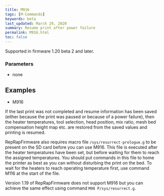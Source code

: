 ```yaml
---
title: M916
tags: [M-Commands] 
keywords: beta 
last_updated: March 29, 2020 
summary: Resume print after power failure 
permalink: M916.html
toc: false 
---
```



Supported in firmware 1.20 beta 2 and later.

### Parameters

* none

## Examples

* M916

If the last print was not completed and resume information has been saved (either because the print was paused or because of a power failure), then the heater temperatures, tool selection, head position, mix ratio, mesh bed compensation height map etc. are restored from the saved values and printing is resumed.

RepRapFirmware also requires macro file `/sys/resurrect-prologue.g` to be present on the SD card before you can use M916. This file is executed after the heater temperatures have been set, but before waiting for them to reach the assigned temperatures. You should put commands in this file to home the printer as best as you can without disturbing the print on the bed. To wait for the heaters to reach operating temperature first, use command M116 at the start of the file.

Version 1.19 of RepRapFirmware does not support M916 but you can achieve the same effect using command `M98 P/sys/resurrect.g`.

